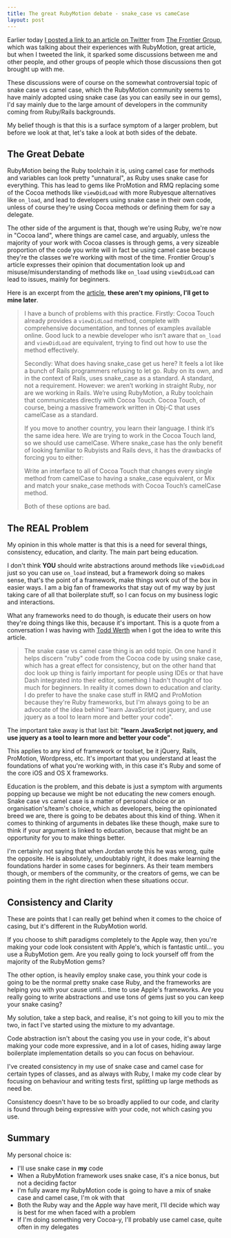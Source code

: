 ```yaml
---
title: The great RubyMotion debate - snake_case vs cameCase
layout: post
---
```


Earlier today [I posted a link to an article on Twitter](https://twitter.com/RubyMotionTV/status/439209622218366977) from [The Frontier Group](https://twitter.com/frontiergroup), which was talking about their experiences with RubyMotion, great article, but when I tweeted the link, it sparked some discussions between me and other people, and other groups of people which those discussions then got brought up with me.

These discussions were of course on the somewhat controversial topic of snake case vs camel case, which the RubyMotion community seems to have mainly adopted using snake case (as you can easily see in our gems), I'd say mainly due to the large amount of developers in the community coming from Ruby/Rails backgrounds.

My belief though is that this is a surface symptom of a larger problem, but before we look at that, let's take a look at both sides of the debate.

## The Great Debate

RubyMotion being the Ruby toolchain it is, using camel case for methods and variables can look pretty "unnatural", as Ruby uses snake case for everything. This has lead to gems like ProMotion and RMQ replacing some of the Cocoa methods like `viewDidLoad` with more Rubyesque alternatives like `on_load`, and lead to developers using snake case in their own code, unless of course they're using Cocoa methods or defining them for say a delegate.

The other side of the argument is that, though we're using Ruby, we're now in "Cocoa land", where things are camel case, and arguably, unless the majority of your work with Cocoa classes is through gems, a very sizeable proportion of the code you write will in fact be using camel case because they're the classes we're working with most of the time. Frontier Group's article expresses their opinion that documentation look up and misuse/misunderstanding of methods like `on_load` using `viewDidLoad` can lead to issues, mainly for beginners.

Here is an excerpt from the [article](http://blog.thefrontiergroup.com.au/2014/02/reflecting-on-rubymotion-experiences-p1/), **these aren't my opinions, I'll get to mine later**.

> I have a bunch of problems with this practice. Firstly: Cocoa Touch already provides a `viewDidLoad` method, complete with comprehensive documentation, and tonnes of examples available online. Good luck to a newbie developer who isn’t aware that `on_load` and `viewDidLoad` are equivalent, trying to find out how to use the method effectively.
>
> Secondly: What does having snake_case get us here? It feels a lot like a bunch of Rails programmers refusing to let go. Ruby on its own, and in the context of Rails, uses snake_case as a standard. A standard, not a requirement. However: we aren’t working in straight Ruby, nor are we working in Rails. We’re using RubyMotion, a Ruby toolchain that communicates directly with Cocoa Touch. Cocoa Touch, of course, being a massive framework written in Obj-C that uses camelCase as a standard.
>
> If you move to another country, you learn their language. I think it’s the same idea here. We are trying to work in the Cocoa Touch land, so we should use camelCase. Where snake_case has the only benefit of looking familiar to Rubyists and Rails devs, it has the drawbacks of forcing you to either:
>
> Write an interface to all of Cocoa Touch that changes every single method from camelCase to having a snake_case equivalent, or
> Mix and match your snake_case methods with Cocoa Touch’s camelCase method.
>
> Both of these options are bad.

## The REAL Problem

My opinion in this whole matter is that this is a need for several things, consistency, education, and clarity. The main part being education.

I don't think **YOU** should write abstractions around methods like `viewDidLoad` just so you can use `on_load` instead, but a framework doing so makes sense, that's the point of a framework, make things work out of the box in easier ways. I am a big fan of frameworks that stay out of my way by just taking care of all that boilerplate stuff, so I can focus on my business logic and interactions.

What any frameworks need to do though, is educate their users on how they're doing things like this, because it's important. This is a quote from a conversation I was having with [Todd Werth](https://twitter.com/twerth) when I got the idea to write this article.

> The snake case vs camel case thing is an odd topic. On one hand it helps discern "ruby" code from the Cocoa code by using snake case, which has a great effect for consistency, but on the other hand that doc look up thing is fairly important for people using IDEs or that have Dash integrated into their editor, something I hadn't thought of too much for beginners. In reality it comes down to education and clarity. I do prefer to have the snake case stuff in RMQ and ProMotion because they're Ruby frameworks, but I'm always going to be an advocate of the idea behind "learn JavaScript not jquery, and use jquery as a tool to learn more and better your code".

The important take away is that last bit: **"learn JavaScript not jquery, and use jquery as a tool to learn more and better your code"**.

This applies to any kind of framework or toolset, be it jQuery, Rails, ProMotion, Wordpress, etc. It's important that you understand at least the foundations of what you're working with, in this case it's Ruby and some of the core iOS and OS X frameworks.

Education is the problem, and this debate is just a symptom with arguments popping up because we might be not educating the new comers enough. Snake case vs camel case is a matter of personal choice or an organisation's/team's choice, which as developers, being the opinionated breed we are, there is going to be debates about this kind of thing. When it comes to thinking of arguments in debates like these though, make sure to think if your argument is linked to education, because that might be an opportunity for you to make things better.

I'm certainly not saying that when Jordan wrote this he was wrong, quite the opposite. He is absolutely, undoubtably right, it does make learning the foundations harder in some cases for beginners. As their team members though, or members of the community, or the creators of gems, we can be pointing them in the right direction when these situations occur.

## Consistency and Clarity

These are points that I can really get behind when it comes to the choice of casing, but it's different in the RubyMotion world.

If you choose to shift paradigms completely to the Apple way, then you're making your code look consistent with Apple's, which is fantastic until... you use a RubyMotion gem. Are you really going to lock yourself off from the majority of the RubyMotion gems?

The other option, is heavily employ snake case, you think your code is going to be the normal pretty snake case Ruby, and the frameworks are helping you with your cause until... time to use Apple's frameworks. Are you really going to write abstractions and use tons of gems just so you can keep your snake casing?

My solution, take a step back, and realise, it's not going to kill you to mix the two, in fact I've started using the mixture to my advantage.

Code abstraction isn't about the casing you use in your code, it's about making your code more expressive, and in a lot of cases, hiding away large boilerplate implementation details so you can focus on behaviour.

I've created consistency in my use of snake case and camel case for certain types of classes, and as always with Ruby, I make my code clear by focusing on behaviour and writing tests first, splitting up large methods as need be.

Consistency doesn't have to be so broadly applied to our code, and clarity is found through being expressive with your code, not which casing you use.

## Summary

My personal choice is:

- I'll use snake case in **my** code
- When a RubyMotion framework uses snake case, it's a nice bonus, but not a deciding factor
- I'm fully aware my RubyMotion code is going to have a mix of snake case and camel case, I'm ok with that
- Both the Ruby way and the Apple way have merit, I'll decide which way is best for me when faced with a problem
- If I'm doing something very Cocoa-y, I'll probably use camel case, quite often in my delegates

